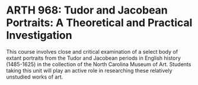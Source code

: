# ARTH 968: Tudor and Jacobean Portraits: A Theoretical and Practical Investigation

This course involves close and critical examination of a select body of extant portraits from the Tudor and Jacobean periods in English history (1485-1625) in the collection of the North Carolina Museum of Art. Students taking this unit will play an active role in researching these relatively unstudied works of art.